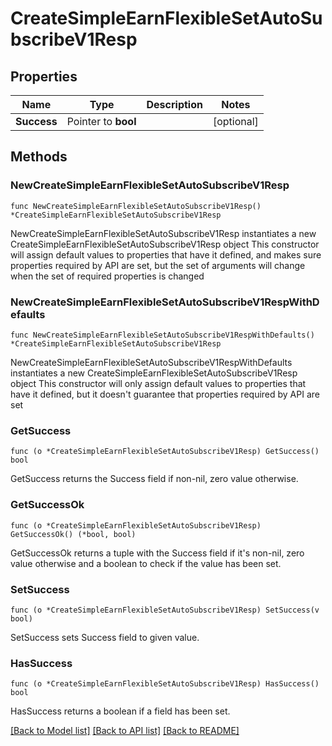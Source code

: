# CreateSimpleEarnFlexibleSetAutoSubscribeV1Resp

## Properties

Name | Type | Description | Notes
------------ | ------------- | ------------- | -------------
**Success** | Pointer to **bool** |  | [optional] 

## Methods

### NewCreateSimpleEarnFlexibleSetAutoSubscribeV1Resp

`func NewCreateSimpleEarnFlexibleSetAutoSubscribeV1Resp() *CreateSimpleEarnFlexibleSetAutoSubscribeV1Resp`

NewCreateSimpleEarnFlexibleSetAutoSubscribeV1Resp instantiates a new CreateSimpleEarnFlexibleSetAutoSubscribeV1Resp object
This constructor will assign default values to properties that have it defined,
and makes sure properties required by API are set, but the set of arguments
will change when the set of required properties is changed

### NewCreateSimpleEarnFlexibleSetAutoSubscribeV1RespWithDefaults

`func NewCreateSimpleEarnFlexibleSetAutoSubscribeV1RespWithDefaults() *CreateSimpleEarnFlexibleSetAutoSubscribeV1Resp`

NewCreateSimpleEarnFlexibleSetAutoSubscribeV1RespWithDefaults instantiates a new CreateSimpleEarnFlexibleSetAutoSubscribeV1Resp object
This constructor will only assign default values to properties that have it defined,
but it doesn't guarantee that properties required by API are set

### GetSuccess

`func (o *CreateSimpleEarnFlexibleSetAutoSubscribeV1Resp) GetSuccess() bool`

GetSuccess returns the Success field if non-nil, zero value otherwise.

### GetSuccessOk

`func (o *CreateSimpleEarnFlexibleSetAutoSubscribeV1Resp) GetSuccessOk() (*bool, bool)`

GetSuccessOk returns a tuple with the Success field if it's non-nil, zero value otherwise
and a boolean to check if the value has been set.

### SetSuccess

`func (o *CreateSimpleEarnFlexibleSetAutoSubscribeV1Resp) SetSuccess(v bool)`

SetSuccess sets Success field to given value.

### HasSuccess

`func (o *CreateSimpleEarnFlexibleSetAutoSubscribeV1Resp) HasSuccess() bool`

HasSuccess returns a boolean if a field has been set.


[[Back to Model list]](../README.md#documentation-for-models) [[Back to API list]](../README.md#documentation-for-api-endpoints) [[Back to README]](../README.md)


